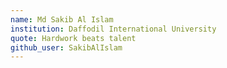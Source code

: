 ```yaml
---
name: Md Sakib Al Islam 
institution: Daffodil International University
quote: Hardwork beats talent
github_user: SakibAlIslam
---
```

